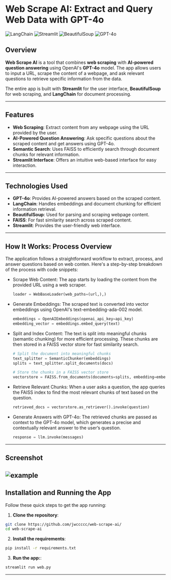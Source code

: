 # Web Scrape AI: Extract and Query Web Data with GPT-4o
![LangChain](https://img.shields.io/badge/langchain-v0.2.16-green)
![Streamlit](https://img.shields.io/badge/streamlit-v1.32.0-red)
![BeautifulSoup](https://img.shields.io/badge/beautifulsoup-v4.12.2-pink)
![GPT-4o](https://img.shields.io/badge/GPT--4o-powered-ff69b4)

## Overview

**Web Scrape AI** is a tool that combines **web scraping** with **AI-powered question answering** using OpenAI's **GPT-4o** model. The app allows users to input a URL, scrape the content of a webpage, and ask relevant questions to retrieve specific information from the data.

The entire app is built with **Streamlit** for the user interface, **BeautifulSoup** for web scraping, and **LangChain** for document processing.

---
## Features

- **Web Scraping**: Extract content from any webpage using the URL provided by the user.
- **AI-Powered Question Answering**: Ask specific questions about the scraped content and get answers using GPT-4o.
- **Semantic Search**: Uses FAISS to efficiently search through document chunks for relevant information.
- **Streamlit Interface**: Offers an intuitive web-based interface for easy interaction.

---

## Technologies Used

- **GPT-4o**: Provides AI-powered answers based on the scraped content.
- **LangChain**: Handles embeddings and document chunking for efficient information retrieval.
- **BeautifulSoup**: Used for parsing and scraping webpage content.
- **FAISS**: For fast similarity search across scraped content.
- **Streamlit**: Provides the user-friendly web interface.

---
## How It Works: Process Overview
The application follows a straightforward workflow to extract, process, and answer questions based on web conten. Here's a step-by-step breakdown of the process with code snippets:
- Scrape Web Content:
  The app starts by loading the content from the provided URL using a web scraper.
  ```Python
  loader = WebBaseLoader(web_paths=(url,),)
  ```
- Generate Embeddings:
  The scraped text is converted into vector embeddings using OpenAI's text-embedding-ada-002 model.
  ```Python
  embeddings = OpenAIEmbeddings(openai_api_key=api_key)
  embedding_vector = embeddings.embed_query(text) 
  ```
- Split and Index Content:
  The text is split into meaningful chunks (semantic chunking) for more efficient processing. These chunks are then stored in a FAISS vector store for fast similarity search.
  ```Python
  # Split the document into meaningful chunks
  text_splitter = SemanticChunker(embeddings)
  splits = text_splitter.split_documents(docs)

  # Store the chunks in a FAISS vector store
  vectorstore = FAISS.from_documents(documents=splits, embedding=embeddings)
  ```
- Retrieve Relevant Chunks:
  When a user asks a question, the app queries the FAISS index to find the most relevant chunks of text based on the question.
  ```Python
  retrieved_docs = vectorstore.as_retriever().invoke(question)
  ```
- Generate Answers with GPT-4o:
  The retrieved chunks are passed as context to the GPT-4o model, which generates a precise and contextually relevant answer to the user’s question.
  ```Python
  response = llm.invoke(messages)
  ```
  

---
## Screenshot
![example](https://github.com/user-attachments/assets/b0b254a2-f6b2-4bb1-bd83-18bc5699ed16)
---
## Installation and Running the App

Follow these quick steps to get the app running:

1. **Clone the repository**:
  ```bash
  git clone https://github.com/jwccccc/web-scrape-ai/
  cd web-scrape-ai
  ```

2. **Install the requirements**:
  ```bash
  pip install -r requirements.txt
  ```

3. **Run the app:**:
  ```bash
  streamlit run web.py
  ```

---
